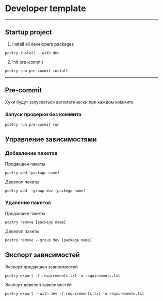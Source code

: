 # Developer template

---

## Startup project

1. Install all developers packages
```shel
poetry install --with dev
```

2. Init pre-commit
```shell
poetry run pre-commit install
```

---

## Pre-commit
Хуки будут запускаться автоматически при каждом коммите

### Запуск проверки без коммита
```shell
poetry run pre-commit run
```

## Управление зависимостями
### Добавление пакетов
Продакшен пакеты
```shell
poetry add [package name]
```

Девелоп пакеты
```shell
poetry add --group dev [packege name]
```

### Удаление пакетов
Продакшен пакеты
```shell
poetry remove [package name]
```

Девелоп пакеты
```shell
poetry remove --group dev [packege name]
```

## Экспорт зависимостей

Экспорт продакшен зависимостей
```shell
poetry export -f requirements.txt -o requirements.txt
```

Экспорт девелоп зависимостей
```shell
poetry export --with dev -f requirements.txt -o requirements.txt
```
